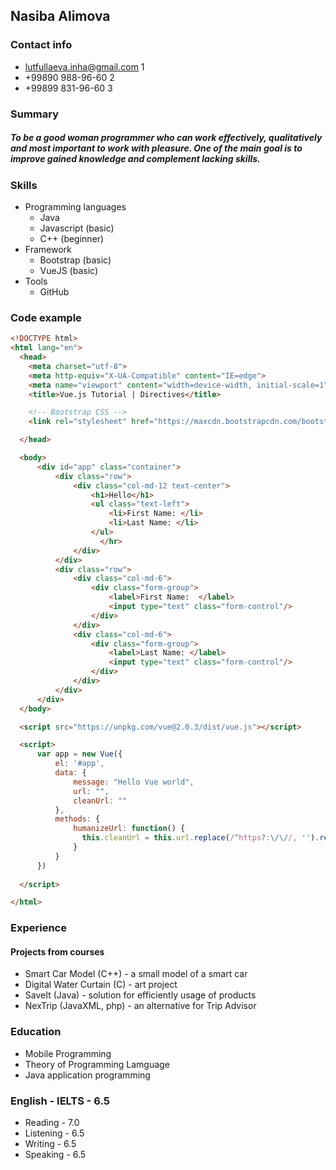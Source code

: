 ## Nasiba Alimova

### Contact info
* lutfullaeva.inha@gmail.com 1
* +99890 988-96-60 2
* +99899 831-96-60 3

### Summary
##### To be a good woman programmer who can work effectively, qualitatively and most important to work with pleasure. One of the main goal is to improve gained knowledge and complement lacking skills. 

### Skills
* Programming languages 
  * Java 
  * Javascript (basic) 
  * C++ (beginner) 
* Framework
  * Bootstrap (basic)
  * VueJS (basic)
* Tools
  * GitHub
  
### Code example
```html
<!DOCTYPE html>
<html lang="en">
  <head>
    <meta charset="utf-8">
    <meta http-equiv="X-UA-Compatible" content="IE=edge">
    <meta name="viewport" content="width=device-width, initial-scale=1">
    <title>Vue.js Tutorial | Directives</title>

    <!-- Bootstrap CSS -->
    <link rel="stylesheet" href="https://maxcdn.bootstrapcdn.com/bootstrap/3.3.7/css/bootstrap.min.css" integrity="sha384-BVYiiSIFeK1dGmJRAkycuHAHRg32OmUcww7on3RYdg4Va+PmSTsz/K68vbdEjh4u" crossorigin="anonymous">

  </head>

  <body>
      <div id="app" class="container">
          <div class="row">
              <div class="col-md-12 text-center">
                  <h1>Hello</h1>
                  <ul class="text-left">
                      <li>First Name: </li>
                      <li>Last Name: </li>
                  </ul>
                    </hr>
              </div>
          </div>
          <div class="row">
              <div class="col-md-6">
                  <div class="form-group">
                      <label>First Name:  </label>
                      <input type="text" class="form-control"/>
                  </div>
              </div>
              <div class="col-md-6">
                  <div class="form-group">
                      <label>Last Name: </label>
                      <input type="text" class="form-control"/>
                  </div>
              </div>
          </div>
      </div>
  </body>

  <script src="https://unpkg.com/vue@2.0.3/dist/vue.js"></script>

  <script>
      var app = new Vue({
          el: '#app',
          data: {
              message: "Hello Vue world",
              url: "",
              cleanUrl: ""
          },
          methods: {
              humanizeUrl: function() {
                this.cleanUrl = this.url.replace(/^https?:\/\//, '').replace(/\/$/, '')
              }
          }
      })
  
  </script>

</html>
```

### Experience 
#### Projects from courses
* Smart Car Model (C++) - a small model of a smart car
* Digital Water Curtain (C) - art project
* SaveIt (Java) - solution for efficiently usage of products
* NexTrip (JavaXML, php) - an alternative for Trip Advisor

### Education
* Mobile Programming
* Theory of Programming Lamguage
* Java application programming

### English - IELTS - 6.5
* Reading - 7.0
* Listening - 6.5
* Writing - 6.5
* Speaking - 6.5
